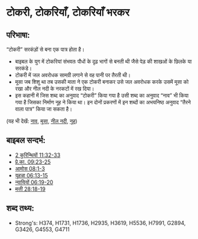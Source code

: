 # टोकरी, टोकरियाँ, टोकरियाँ भरकर #

## परिभाषा: ##

“टोकरी” सरकंड़ों से बना एक पात्र होता है।

* बाइबल के युग में टोकरियां संभवतः पौधों के दृढ़ भागों से बनती थी जैसे पेड़ की शाखओं के छिलके या सरकंडे।
* टोकरी में जल अवरोधक सामग्री लगाने से वह पानी पर तैरती थी।
* मूसा जब शिशु था तब उसकी माता ने एक टोकरी बनाकर उसे जल अवरोधक करके उसमें मूसा को रखा और नील नदी के नरकटों में रख दिया।
* इस कहानी में जिस शब्द का अनुवाद “टोकरी” किया गया है उसी शब्द का अनुवाद “नाव” भी किया गया है जिसका निर्माण नूह ने किया था। इन दोनों प्रकरणों में इन शब्दों का अभयनिष्ठ अनुवाद “तैरने वाला पात्र” किया जा सकता है।

(यह भी देखें: [नाव](../kt/ark.md), [मूसा](../names/moses.md), [नील नदी](../names/nileriver.md), [नूह](../names/noah.md))

## बाइबल सन्दर्भ: ##

* [2 कुरिन्थियों 11:32-33](rc://hi/tn/help/2co/11/32)
* [प्रे.का. 09:23-25](rc://hi/tn/help/act/09/23)
* [आमोस 08:1-3](rc://hi/tn/help/amo/08/01)
* [यूहन्ना 06:13-15](rc://hi/tn/help/jhn/06/13)
* [न्यायियों 06:19-20](rc://hi/tn/help/jdg/06/19)
* [मत्ती 28:18-19](rc://hi/tn/help/mat/14/19)

## शब्द तथ्य: ##

* Strong's: H374, H1731, H1736, H2935, H3619, H5536, H7991, G2894, G3426, G4553, G4711
